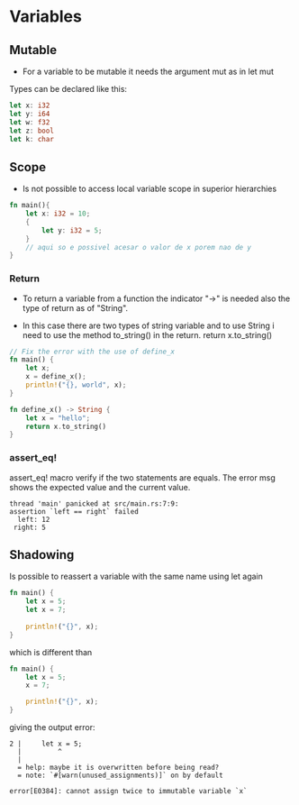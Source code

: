 # Variables
## Mutable
* For a variable to be mutable it needs the argument mut as in let mut

Types can be declared like this:

```rust
let x: i32 
let y: i64 
let w: f32 
let z: bool 
let k: char
```

## Scope
* Is not possible to access local variable scope in superior hierarchies
```rust
fn main(){
    let x: i32 = 10;
    {
        let y: i32 = 5;
    }
    // aqui so e possivel acesar o valor de x porem nao de y
}
```

### Return
* To return a variable from a function the indicator "->" is needed also the type of return as of "String".

* In this case there are two types of string variable and to use String i need to use the method to_string() in the return. return x.to_string()
```rust
// Fix the error with the use of define_x
fn main() {
    let x;
    x = define_x();
    println!("{}, world", x); 
}

fn define_x() -> String {
    let x = "hello";
    return x.to_string()
}
```

### assert_eq!
assert_eq! macro verify if the two statements are equals. The error msg shows the expected value and the current value.
```shell
thread 'main' panicked at src/main.rs:7:9:
assertion `left == right` failed
  left: 12
 right: 5
```

## Shadowing
Is possible to reassert a variable with the same name using let again
```rust
fn main() {
    let x = 5;
    let x = 7;   
    
    println!("{}", x);
}
```
which is different than
```rust
fn main() {
    let x = 5;
    x = 7;

    println!("{}", x);
}
```
giving the output error:
```
2 |     let x = 5;
  |         ^
  |
  = help: maybe it is overwritten before being read?
  = note: `#[warn(unused_assignments)]` on by default

error[E0384]: cannot assign twice to immutable variable `x`
```
